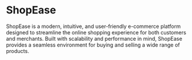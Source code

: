 # ShopEase
 ShopEase is a modern, intuitive, and user-friendly e-commerce platform designed to streamline the online shopping experience for both customers and merchants. Built with scalability and performance in mind, ShopEase provides a seamless environment for buying and selling a wide range of products.
